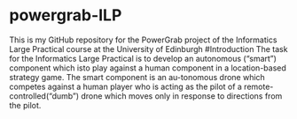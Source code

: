 # powergrab-ILP
This is my GitHub repository for the PowerGrab project of the Informatics Large Practical course at the University of Edinburgh
#Introduction
The task for the Informatics Large Practical is to develop an autonomous (“smart”) component which isto play against a human component in a location-based strategy game.  The smart component is an au-tonomous drone which competes against a human player who is acting as the pilot of a remote-controlled(“dumb”) drone which moves only in response to directions from the pilot.
